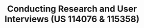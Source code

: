 ---
title: Conducting Research and User Interviews (US 114076 & 115358)
ready: false
tags: ["ncit"]
---